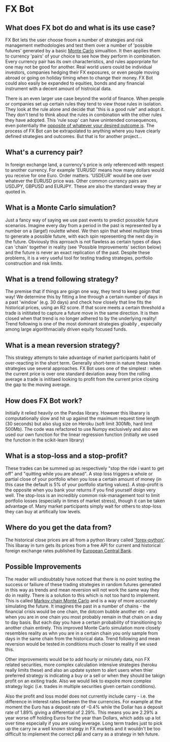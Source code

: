 # FX Bot

## What does FX bot do and what is its use case?

FX Bot lets the user choose froom a number of strategies and risk management methodologies and test them over a number of 'possible futures' generated by a basic [Monte Carlo](https://en.wikipedia.org/wiki/Monte_Carlo_method) simualtion.  It then applies them to currency 'pairs' of your choice to see how they perform in combination.  Every currency pair has its own characteristics, and rules apporpriate for one may not be good for another.  Real world users could be individual investors, companies hedging their FX exposures, or even people moving abroad or going on holiday timing when to change their money.  FX Bot could also easily be expanded to equities, bonds and any financial instrument with a decent amount of histroical data. 

There is an even larger use case beyond the world of finance.  When people or companies set up certain rules they tend to view those rules in isolation.  They look at the rule alone and decide that "this is a good rule" and adopt it.  They don't tend to think about the rules in combination with the other rules they have adopted.  This 'rule soup' can have unintended consequences, even potentially the [opposite of whatever your desired outcome is](https://en.wikipedia.org/wiki/Cobra_effect).  The process of FX Bot can be extrapolated to anything where you have clearly defined strategies and outcomes.  But that is for another project...

## What's a currency pair?

In foreign exchange land, a currency's price is only referenced with respect to another currency.  For example 'EURUSD' means how many dollars would you receive for one Euro.  Order matters.  'USDEUR' would be one over whatever the EURUSD price was.  Other common currency pairs are USDJPY, GBPUSD and EURJPY.  These are also the standard wway they ar quoted in.

## What is a Monte Carlo simulation?

Just a fancy way of saying we use past events to predict possoble future scenarios.  Imagine every day from a period in the past is represented by a number on a (large!) roulette wheel.  We then spin that wheel multiple times to generate a possible future, with each spin representing the next day in the future.  Obviously this aprroach is not flawless as certain types of days can 'chain' together in reality (see 'Possible Improvements' section below) and the future is never an exact replication of the past.  Despite these problems, it is a very useful tool for testing trading strategies, portfolio construction and risk limits.

## What is a trend following strategy?

The premise that if things are goign one way, they tend to keep goign that way!  We determine this by fitting a line through a certain number of days in a past 'window' (e.g. 30 days) and check how closely that line fits the historical prices, using an R2 score.  If that score meets a certain threshold a trade is inititated to capture a future move in the same direction.  It is then closed when that trend is no longer adhered to by the underlying reality! Trend following is one of the most dominant strategies gloablly , especially among large algorithmacially driven equity focused funds.  

## What is a mean reversion strategy?

This strategy attempts to take advantage of market participants habit of over-reacting in the short term.
Generally short-term in nature these trade strategies use several approaches.  FX Bot uses one of the simplest : when the current price is over one standard deviation away from the rolling average a trade is inititaed looking to profit from the current price closing the gap to the moving average.

## How does FX Bot work?

Initially it relied heavily on the Pandas library.  However this libarary is computationally slow and hit up against the maximum request time length (30 seconds) but also slug size on Heroku (soft limit 300Mb, hard limit 500Mb).  The code was refactored to use Numpy exclusively and also we used our own function for the linear regression function (initially we used the function in the scikit-learn library)

## What is a stop-loss and a stop-profit?

These trades can be summed up as respectively "stop the ride i want to get off" and "quitting while you are ahead".   A stop loss triggers a whole or partial close of your portfolio when you lose a certain amount of money (in this case the default is 5% of your portfolio starting values).  A stop-profit is the opposite when you bank your returns if you find yourself doign very well.  The stop-loss is an incredibly common risk-management tool to limit portfolio losses (especially in times of market stress), though it can be taken advantage of.  Many market participants simply wait for others to stop-loss they can buy at artifically low levels.

## Where do you get the data from?

The historical close prices are all from a python library called ['forex-python'](https://forex-python.readthedocs.io/en/latest/usage.html).  This libaray in turn gets its prices from a free API for current and historical foreign exchange rates published by [European Central Bank](https://ratesapi.io/).

## Possible Improvements

The reader will undoubtably have noticed that there is no point testing the success or failiure of these trading strategies in random futures generated in this way as trends and mean reversion will not work the same way they do in reality.  There is a solution to this which is not too hard to implement.  This is called [Markov chain Monte Carlo](https://en.wikipedia.org/wiki/Markov_chain_Monte_Carlo) and is a way of more accurately simulating the future.  It imagines the past in a number of chains - the financial crisis would be one chain, the dotcom bubble another etc - and when you are in one chain you most probably remain in that chain on a day to day basis.  But each day you have a certain probability of transitioning to another chain entirely.  This improved Monte Carlo simulation more closely resembles reality as whn you are in a certain chain you only sample from days in the same chain from the historical data.  Trend following and mean reversion would be tested in conditions much closer to reality if we used this.

Other improvements would be to add hourly or minutely data, non FX related securities, more complex calculation intensive strategies (heroku really limits these) and also an update system to alert users when thier preferred strategy is indicating a buy or a sell or when they should be takign profit on an exiting trade.  Also we would liek to expolre more complex strategy logic (i.e. trades in multiple securities given certain conditions).

Also the profit and loss model does not currently include carry - i.e. the difference in interest rates between the thw currencies. For example at the moment the Euro has a deposit rate of -0.4% while the Dollar has a deposit rate of 1.89% giving a differential of 2.29%.  This means you are 2.29% a year worse off holding Euros for the year than Dollars, which adds up a lot over time especially if you are using leverage.  Long term trades just to pick up the carry iw a well known strategy in FX markets and it wouldn't be too difficult to implement the correct p&l and carry as a strategy in teh future.



